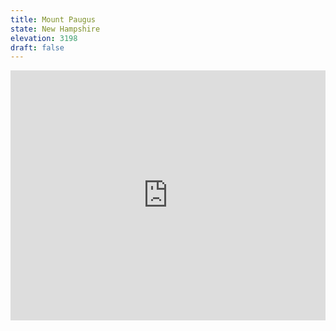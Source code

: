 ```yaml
---
title: Mount Paugus 
state: New Hampshire
elevation: 3198
draft: false
---
```

<iframe class="alltrails" src="https://www.alltrails.com/widget/trail/us/new-hampshire/mount-paugus-via-kelley-trail-and-old-mast-road?u=i&sh=q5vqbr" width="100%" height="400" frameborder="0" scrolling="no" marginheight="0" marginwidth="0" title="AllTrails: Trail Guides and Maps for Hiking, Camping, and Running"></iframe>
